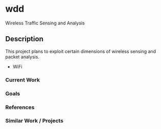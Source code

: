 # wdd

Wireless Traffic Sensing and Analysis

## Description

This project plans to exploit certain dimensions of wireless sensing and packet analysis.

* WiFi

### Current Work

### Goals


### References

### Similar Work / Projects

